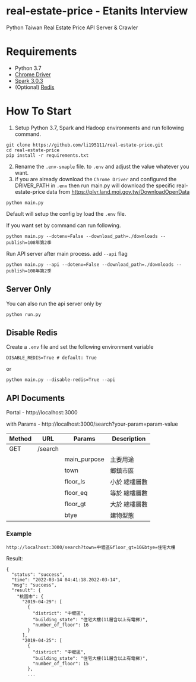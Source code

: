 # real-estate-price - Etanits Interview
Python Taiwan Real Estate Price API Server & Crawler

# Requirements

- Python 3.7
- [Chrome Driver](https://chromedriver.chromium.org/)
- [Spark 3.0.3](https://spark.apache.org/downloads.html)
- (Optional) [Redis](https://redis.io/download)

# How To Start

1. Setup Python 3.7, Spark and Hadoop environments and run following command.
```
git clone https://github.com/li195111/real-estate-price.git
cd real-estate-price
pip install -r requirements.txt
```
2. Rename the `.env-smaple` file. to `.env` and adjust the value whatever you want.
3. if you are already download the `Chrome Driver` and configured the DRIVER_PATH in `.env` then run main.py will download the specific real-estate-price data from https://plvr.land.moi.gov.tw/DownloadOpenData

```
python main.py
```

Default will setup the config by load the `.env` file.

If you want set by command can run following.
```
python main.py --dotenv=False --download_path=./downloads --publish=108年第2季
```
Run API server after main process. add `--api` flag
```
python main.py --api --dotenv=False --download_path=./downloads --publish=108年第2季
```

## Server Only

You can also run the api server only by

```
python run.py
```

## Disable Redis
Create a `.env` file and set the following environment variable

```
DISABLE_REDIS=True # default: True
```
or 
```
python main.py --disable-redis=True --api
```

## API Documents

Portal - http://localhost:3000

with Params - http://localhost:3000/search?your-param=param-value

|Method | URL | Params | Description |
|-|-|-|-|
|GET| /search |
| | | main_purpose | 主要用途 |
| | | town | 鄉鎮市區 |
| | | floor_ls | 小於 總樓層數 |
| | | floor_eq | 等於 總樓層數 |
| | | floor_gt | 大於 總樓層數 |
| | | btye | 建物型態 |

### Example

`http://localhost:3000/search?town=中壢區&floor_gt=10&btye=住宅大樓`

Result:
```
{
  "status": "success",
  "time": "2022-03-14 04:41:18.2022-03-14",
  "msg": "success",
  "result": {
    "桃園市": {
      "2019-04-29": [
        {
          "district": "中壢區",
          "building_state": "住宅大樓(11層含以上有電梯)",
          "number_of_floor": 16
        }
      ],
      "2019-04-25": [
        {
          "district": "中壢區",
          "building_state": "住宅大樓(11層含以上有電梯)",
          "number_of_floor": 15
        },
        ...
```
